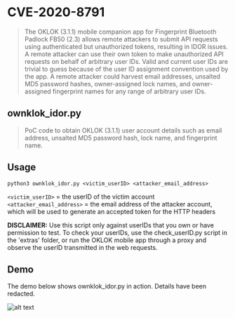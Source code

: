 # CVE-2020-8791
>The OKLOK (3.1.1) mobile companion app for Fingerprint Bluetooth Padlock FB50 (2.3) allows remote attackers to submit API requests using authenticated but unauthorized tokens, resulting in IDOR issues. A remote attacker can use their own token to make unauthorized API requests on behalf of arbitrary user IDs. Valid and current user IDs are trivial to guess because of the user ID assignment convention used by the app. A remote attacker could harvest email addresses, unsalted MD5 password hashes, owner-assigned lock names, and owner-assigned fingerprint names for any range of arbitrary user IDs.

## ownklok_idor.py
> PoC code to obtain OKLOK (3.1.1) user account details such as email address, unsalted MD5 password hash, lock name, and fingerprint name.

## Usage
```python3 ownklok_idor.py <victim_userID> <attacker_email_address>```

`<victim_userID>` = the userID of the victim account <br/>
`<attacker_email_address>` = the email address of the attacker account, which will be used to generate an accepted token for the HTTP headers

**DISCLAIMER:** Use this script only against userIDs that you own or have permission to test. To check your userIDs, use the check_userID.py script in the 'extras' folder, or run the OKLOK mobile app through a proxy and observe the userID transmitted in the web requests.

## Demo
The demo below shows ownklok_idor.py in action. Details have been redacted.

![alt text](../screenshots/ownklok_idor_demo.png)
